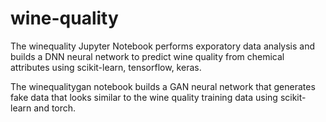 # wine-quality

The winequality Jupyter Notebook performs exporatory data analysis and builds a DNN neural network to predict wine quality from chemical attributes using scikit-learn, tensorflow, keras. 

The winequalitygan notebook builds a GAN neural network that generates fake data that looks similar to the wine quality training data using scikit-learn and torch. 
